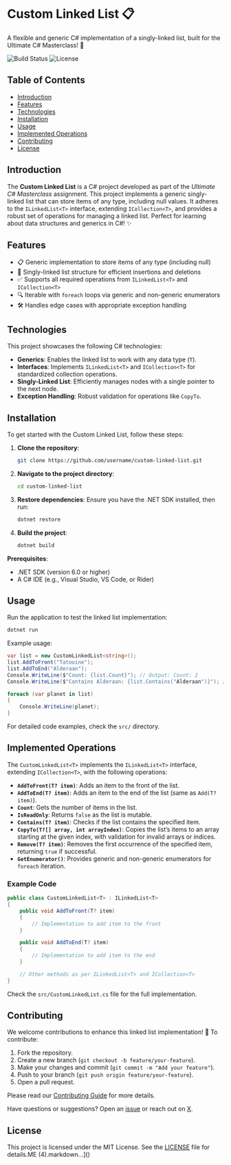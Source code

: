 #  Custom Linked List 📋

A flexible and generic C# implementation of a singly-linked list, built for the Ultimate C# Masterclass! 🚀

![Build Status](https://img.shields.io/badge/build-passing-brightgreen)
![License](https://img.shields.io/badge/license-MIT-blue)

## Table of Contents
- [Introduction](#introduction)
- [Features](#features)
- [Technologies](#technologies)
- [Installation](#installation)
- [Usage](#usage)
- [Implemented Operations](#implemented-operations)
- [Contributing](#contributing)
- [License](#license)

## Introduction
The **Custom Linked List** is a C# project developed as part of the *Ultimate C# Masterclass* assignment. This project implements a generic singly-linked list that can store items of any type, including null values. It adheres to the `ILinkedList<T>` interface, extending `ICollection<T>`, and provides a robust set of operations for managing a linked list. Perfect for learning about data structures and generics in C#! ✨

 
## Features
- 📋 Generic implementation to store items of any type (including null)
- 🔗 Singly-linked list structure for efficient insertions and deletions
- ✅ Supports all required operations from `ILinkedList<T>` and `ICollection<T>`
- 🔍 Iterable with `foreach` loops via generic and non-generic enumerators
- 🛠️ Handles edge cases with appropriate exception handling

## Technologies
This project showcases the following C# technologies:
- **Generics**: Enables the linked list to work with any data type (`T`).
- **Interfaces**: Implements `ILinkedList<T>` and `ICollection<T>` for standardized collection operations.
- **Singly-Linked List**: Efficiently manages nodes with a single pointer to the next node.
- **Exception Handling**: Robust validation for operations like `CopyTo`.

## Installation
To get started with the Custom Linked List, follow these steps:

1. **Clone the repository**:
   ```bash
   git clone https://github.com/username/custom-linked-list.git
   ```
2. **Navigate to the project directory**:
   ```bash
   cd custom-linked-list
   ```
3. **Restore dependencies**: Ensure you have the .NET SDK installed, then run:
   ```bash
   dotnet restore
   ```
4. **Build the project**:
   ```bash
   dotnet build
   ```

**Prerequisites**:
- .NET SDK (version 6.0 or higher)
- A C# IDE (e.g., Visual Studio, VS Code, or Rider)

## Usage
Run the application to test the linked list implementation:
```bash
dotnet run
```

Example usage:
```csharp
var list = new CustomLinkedList<string>();
list.AddToFront("Tatooine");
list.AddToEnd("Alderaan");
Console.WriteLine($"Count: {list.Count}"); // Output: Count: 2
Console.WriteLine($"Contains Alderaan: {list.Contains("Alderaan")}"); // Output: Contains Alderaan: true

foreach (var planet in list)
{
    Console.WriteLine(planet);
}
```

For detailed code examples, check the `src/` directory.

## Implemented Operations
The `CustomLinkedList<T>` implements the `ILinkedList<T>` interface, extending `ICollection<T>`, with the following operations:

- **`AddToFront(T? item)`**: Adds an item to the front of the list.
- **`AddToEnd(T? item)`**: Adds an item to the end of the list (same as `Add(T? item)`).
- **`Count`**: Gets the number of items in the list.
- **`IsReadOnly`**: Returns `false` as the list is mutable.
- **`Contains(T? item)`**: Checks if the list contains the specified item.
- **`CopyTo(T?[] array, int arrayIndex)`**: Copies the list’s items to an array starting at the given index, with validation for invalid arrays or indices.
- **`Remove(T? item)`**: Removes the first occurrence of the specified item, returning `true` if successful.
- **`GetEnumerator()`**: Provides generic and non-generic enumerators for `foreach` iteration.

### Example Code
```csharp
public class CustomLinkedList<T> : ILinkedList<T>
{
    public void AddToFront(T? item)
    {
        // Implementation to add item to the front
    }

    public void AddToEnd(T? item)
    {
        // Implementation to add item to the end
    }

    // Other methods as per ILinkedList<T> and ICollection<T>
}
```

Check the `src/CustomLinkedList.cs` file for the full implementation.

## Contributing
We welcome contributions to enhance this linked list implementation! 🌟 To contribute:
1. Fork the repository.
2. Create a new branch (`git checkout -b feature/your-feature`).
3. Make your changes and commit (`git commit -m "Add your feature"`).
4. Push to your branch (`git push origin feature/your-feature`).
5. Open a pull request.

Please read our [Contributing Guide](CONTRIBUTING.md) for more details.

Have questions or suggestions? Open an [issue](https://github.com/username/custom-linked-list/issues) or reach out on [X](https://x.com/yourusername).

## License
This project is licensed under the MIT License. See the [LICENSE](LICENSE) file for details.ME (4).markdown…]()
